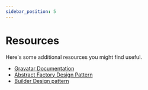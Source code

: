 ```yaml
---
sidebar_position: 5
---
```


# Resources

Here's some additional resources you might find useful.

- [Gravatar Documentation](https://en.gravatar.com/site/implement)
- [Abstract Factory Design Pattern](https://refactoring.guru/design-patterns/abstract-factory)
- [Builder Design pattern](https://refactoring.guru/design-patterns/builder)
